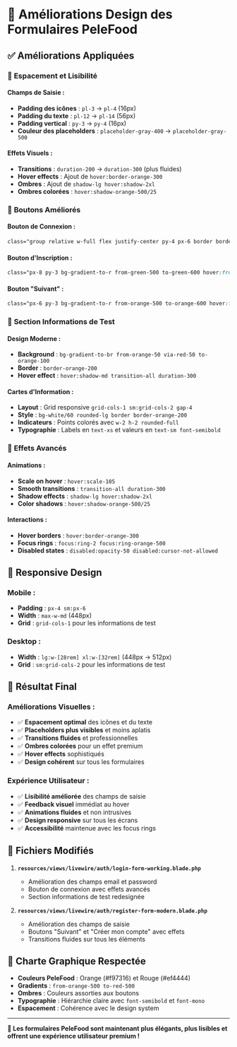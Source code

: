 # 🎨 Améliorations Design des Formulaires PeleFood

## ✅ **Améliorations Appliquées**

### 🔧 **Espacement et Lisibilité**

#### **Champs de Saisie :**
- **Padding des icônes** : `pl-3` → `pl-4` (16px)
- **Padding du texte** : `pl-12` → `pl-14` (56px)
- **Padding vertical** : `py-3` → `py-4` (16px)
- **Couleur des placeholders** : `placeholder-gray-400` → `placeholder-gray-500`

#### **Effets Visuels :**
- **Transitions** : `duration-200` → `duration-300` (plus fluides)
- **Hover effects** : Ajout de `hover:border-orange-300`
- **Ombres** : Ajout de `shadow-lg hover:shadow-2xl`
- **Ombres colorées** : `hover:shadow-orange-500/25`

### 🎯 **Boutons Améliorés**

#### **Bouton de Connexion :**
```css
class="group relative w-full flex justify-center py-4 px-6 border border-transparent text-base font-semibold rounded-xl text-white bg-gradient-to-r from-orange-500 to-red-500 hover:from-orange-600 hover:to-red-600 focus:outline-none focus:ring-2 focus:ring-offset-2 focus:ring-orange-500 disabled:opacity-50 disabled:cursor-not-allowed transition-all duration-300 transform hover:scale-105 shadow-lg hover:shadow-2xl hover:shadow-orange-500/25"
```

#### **Bouton d'Inscription :**
```css
class="px-8 py-3 bg-gradient-to-r from-green-500 to-green-600 hover:from-green-600 hover:to-green-700 text-white rounded-xl focus:outline-none focus:ring-2 focus:ring-green-500 transition-all duration-300 transform hover:scale-105 shadow-lg hover:shadow-2xl hover:shadow-green-500/25 disabled:opacity-50 disabled:cursor-not-allowed"
```

#### **Bouton "Suivant" :**
```css
class="px-6 py-3 bg-gradient-to-r from-orange-500 to-orange-600 hover:from-orange-600 hover:to-orange-700 text-white rounded-xl focus:outline-none focus:ring-2 focus:ring-orange-500 transition-all duration-300 transform hover:scale-105 shadow-lg hover:shadow-xl hover:shadow-orange-500/25"
```

### 🎨 **Section Informations de Test**

#### **Design Moderne :**
- **Background** : `bg-gradient-to-br from-orange-50 via-red-50 to-orange-100`
- **Border** : `border-orange-200`
- **Hover effect** : `hover:shadow-md transition-all duration-300`

#### **Cartes d'Information :**
- **Layout** : Grid responsive `grid-cols-1 sm:grid-cols-2 gap-4`
- **Style** : `bg-white/60 rounded-lg border border-orange-200`
- **Indicateurs** : Points colorés avec `w-2 h-2 rounded-full`
- **Typographie** : Labels en `text-xs` et valeurs en `text-sm font-semibold`

### 🚀 **Effets Avancés**

#### **Animations :**
- **Scale on hover** : `hover:scale-105`
- **Smooth transitions** : `transition-all duration-300`
- **Shadow effects** : `shadow-lg hover:shadow-2xl`
- **Color shadows** : `hover:shadow-orange-500/25`

#### **Interactions :**
- **Hover borders** : `hover:border-orange-300`
- **Focus rings** : `focus:ring-2 focus:ring-orange-500`
- **Disabled states** : `disabled:opacity-50 disabled:cursor-not-allowed`

## 📱 **Responsive Design**

### **Mobile :**
- **Padding** : `px-4 sm:px-6`
- **Width** : `max-w-md` (448px)
- **Grid** : `grid-cols-1` pour les informations de test

### **Desktop :**
- **Width** : `lg:w-[28rem] xl:w-[32rem]` (448px → 512px)
- **Grid** : `sm:grid-cols-2` pour les informations de test

## 🎯 **Résultat Final**

### **Améliorations Visuelles :**
- ✅ **Espacement optimal** des icônes et du texte
- ✅ **Placeholders plus visibles** et moins aplatis
- ✅ **Transitions fluides** et professionnelles
- ✅ **Ombres colorées** pour un effet premium
- ✅ **Hover effects** sophistiqués
- ✅ **Design cohérent** sur tous les formulaires

### **Expérience Utilisateur :**
- ✅ **Lisibilité améliorée** des champs de saisie
- ✅ **Feedback visuel** immédiat au hover
- ✅ **Animations fluides** et non intrusives
- ✅ **Design responsive** sur tous les écrans
- ✅ **Accessibilité** maintenue avec les focus rings

## 🔧 **Fichiers Modifiés**

1. **`resources/views/livewire/auth/login-form-working.blade.php`**
   - Amélioration des champs email et password
   - Bouton de connexion avec effets avancés
   - Section informations de test redesignée

2. **`resources/views/livewire/auth/register-form-modern.blade.php`**
   - Amélioration des champs de saisie
   - Boutons "Suivant" et "Créer mon compte" avec effets
   - Transitions fluides sur tous les éléments

## 🎨 **Charte Graphique Respectée**

- **Couleurs PeleFood** : Orange (#f97316) et Rouge (#ef4444)
- **Gradients** : `from-orange-500 to-red-500`
- **Ombres** : Couleurs assorties aux boutons
- **Typographie** : Hiérarchie claire avec `font-semibold` et `font-mono`
- **Espacement** : Cohérence avec le design system

---

**🎯 Les formulaires PeleFood sont maintenant plus élégants, plus lisibles et offrent une expérience utilisateur premium !**
